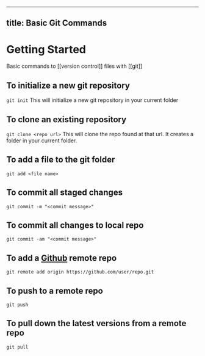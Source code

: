 
---
title: Basic Git Commands
---
# Getting Started

Basic commands to [[version control]] files with [[git]]

## To initialize a new git repository

`git init`
This will initialize a new git repository in your current folder

## To clone an existing repository

`git clone <repo url>`
This will clone the repo found at that url. It creates a folder in your current folder.

## To add a file to the git folder

`git add <file name>`


## To commit all staged changes

`git commit -m "<commit message>"`

## To commit all changes to local repo

`git commit -am "<commit message>"`

## To add a [Github](github.md) remote repo

`git remote add origin https://github.com/user/repo.git`

## To push to a remote repo

`git push`

## To pull down the latest versions from a remote repo

`git pull`